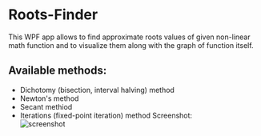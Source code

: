 # Roots-Finder
This WPF app allows to find approximate roots values of given non-linear math function and to visualize them along with the graph of function itself.
## Available methods:
* Dichotomy (bisection, interval halving) method
* Newton's method
* Secant methiod
* Iterations (fixed-point iteration) method
Screenshot:\
![screenshot](screenshot.png)
